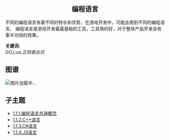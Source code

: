 <h2 align="center">编程语言</h2>
<p>
不同的编程语言有着不同的特长和优势，在游戏开发中，可能会用到不同的编程语言。
编程语言是游戏开发最最基础的工具，工具用的好，对于整体产品开发会有事半功倍的效果。
</p>

**关键词:**<br/>
*GO,Lua,正则表达式*

## 图谱
![图片加载中...](https://github.com/gonglei007/GameDevMind/blob/main/exports/1.1.编程语言.png?raw=true)

## 子主题
* [1.1.1.编程语言共通概念](https://github.com/gonglei007/GameDevMind/blob/main/mds/1.1.1.编程语言共通概念.md)
* [1.1.2.C++语言](https://github.com/gonglei007/GameDevMind/blob/main/mds/1.1.2.C++语言.md)
* [1.1.3.C#语言](https://github.com/gonglei007/GameDevMind/blob/main/mds/1.1.3.C#语言.md)
* [1.1.4.JS语言](https://github.com/gonglei007/GameDevMind/blob/main/mds/1.1.4.JS语言.md)
